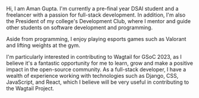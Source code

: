 Hi, I am Aman Gupta. I'm currently a pre-final year DSAI student and a freelancer with a passion for full-stack development. In addition, I'm also the President of my college's Development Club, where I mentor and guide other students on software development and programming.

Aside from programming, I enjoy playing esports games such as Valorant and lifting weights at the gym.

I'm particularly interested in contributing to Wagtail for GSoC 2023, as I believe it's a fantastic opportunity for me to learn, grow and make a positive impact in the open-source community. As a full-stack developer, I have a wealth of experience working with technologies such as Django, CSS, JavaScript, and React, which I believe will be very useful in contributing to the Wagtail Project.